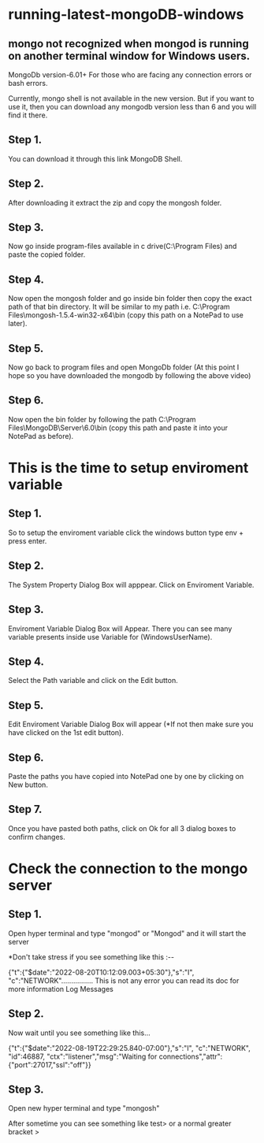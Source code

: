 # running-latest-mongoDB-windows
## mongo not recognized when mongod is running on another terminal window for Windows users.

MongoDb version-6.01+ For those who are facing any connection errors or bash errors.

Currently, mongo shell is not available in the new version. But if you want to use it, then you can download any mongodb version less than 6 and you will find it there.

## Step 1. 
  You can download it through this link MongoDB Shell.

## Step 2. 
  After downloading it extract the zip and copy the mongosh folder.

## Step 3. 
  Now go inside program-files available in c drive(C:\Program Files)  and paste the copied folder.

## Step 4. 
  Now open the mongosh folder and go inside bin folder then copy the exact path of that bin directory.
  It will be similar to my path i.e. C:\Program Files\mongosh-1.5.4-win32-x64\bin
  (copy this path on a NotePad to use later).
  
## Step 5. 
  Now go back to program files and open MongoDb folder (At this point I hope so you have downloaded the mongodb by following the above video)

## Step 6.
  Now open the bin folder by following the path C:\Program Files\MongoDB\Server\6.0\bin
  (copy this path and paste it into your NotePad as before).


# This is the time to setup enviroment variable


## Step 1. 
  So to setup the enviroment variable click the windows button type env + press enter.

## Step 2. 
  The System Property Dialog Box will apppear. Click on Enviroment Variable.

## Step 3. 
  Enviroment Variable Dialog Box will Appear. There you can see many variable presents inside use Variable for (WindowsUserName).

## Step 4. 
  Select the Path variable and click on the Edit button.

## Step 5. 
  Edit Enviroment Variable Dialog Box will appear (*If not then make sure you have clicked on the 1st edit button).

## Step 6. 
  Paste the paths you have copied into NotePad one by one by clicking on New button.

## Step 7. 
  Once you have pasted both paths, click on Ok for all 3 dialog boxes to confirm changes.
  
  
# Check the connection to the mongo server


## Step 1. 
  Open hyper terminal and type "mongod" or "Mongod" and it will start the server

  *Don't take stress if you see something like this :--

 {"t":{"$date":"2022-08-20T10:12:09.003+05:30"},"s":"I",  "c":"NETWORK"................
This is not any error you can read its doc for more information Log Messages

## Step 2. 
  Now wait until you see something like this...

{"t":{"$date":"2022-08-19T22:29:25.840-07:00"},"s":"I",  "c":"NETWORK",  "id":46887,   "ctx":"listener","msg":"Waiting for connections","attr":{"port":27017,"ssl":"off"}} 


## Step 3. 
  Open new hyper terminal and type "mongosh"

  After sometime you can see something like  test>  or a normal greater bracket >


